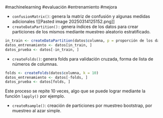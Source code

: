 #machinelearning #evaluación #entrenamiento #mejora
- `confusionMatrix()`: genera la matriz de confusión y algunas medidas adicionales
![[Pasted image 20250314125152.png]]
- `createDataPartition():` genera índices de los datos para crear particiones de los mismos mediante muestreo aleatorio estratificado. 

```r
in_train <- createDataPartition(datos$columna, p = proporción de los datos a muestrear, list = TRUE(si queremos que esté en formato lista))
datos_entrenamiento <- datos[in_train, ]
datos_prueba <- datos[-in_train, ]
```
- `createFolds()`: genera folds para validación cruzada, forma de lista de números de columnas.  

```r
folds <- createFolds(datos$columna, k = 10)
datos_entrenamiento <- datos[-folds, ]
datos_prueba <- datos[folds, ]
```

Este proceso se repite 10 veces, algo que se puede lograr mediante la función `lapply()` por ejemplo. 

- `createRsample()`: creación de particiones por muestreo bootstrap, por muestreo al azar simple. 
